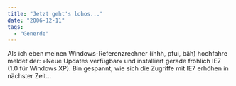 ```yaml
---
title: "Jetzt geht's lohos..."
date: "2006-12-11"
tags:
  - "Generde"
---
```


Als ich eben meinen Windows-Referenzrechner (ihhh, pfui, bäh) hochfahre meldet der: »Neue Updates verfügbar« und installiert gerade fröhlich IE7 (1.0 für Windows XP). Bin gespannt, wie sich die Zugriffe mit IE7 erhöhen in nächster Zeit…
